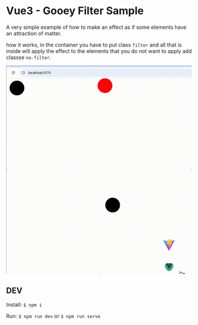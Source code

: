 # Vue3 - Gooey Filter Sample

A very simple example of how to make an effect as if some elements have an attraction of matter.

how it works, in the container you have to put class `filter` and all that is inside will apply the effect
to the elements that you do not want to apply add classse `no-filter`.


![Preview](images/preview.gif)


## DEV

Install: `$ npm i`

Run: `$ npm run dev` or `$ npm run serve` 


